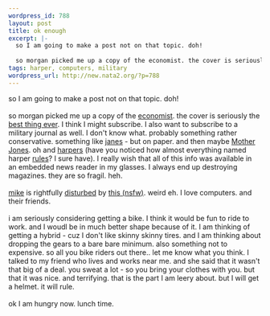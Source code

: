 ```yaml
--- 
wordpress_id: 788
layout: post
title: ok enough
excerpt: |-
  so I am going to make a post not on that topic. doh!
  
  so morgan picked me up a copy of the economist. the cover is seriously the best thing ever. I think I might subscribe. I also want to subscribe to a military journal as well. I don't know what. probably something rather conservative. somethi...
tags: harper, computers, military
wordpress_url: http://new.nata2.org/?p=788
---
```

so I am going to make a post not on that topic. doh!
<br/><br/>
so morgan picked me up a copy of the <a href="http://www.economist.com/">economist</a>. the cover is seriously the <a href="http://www.dopeman.org/threetogo.jpg">best thing ever</a>. I think I might subscribe. I also want to subscribe to a military journal as well. I don't know what. probably something rather conservative. something like  <a href="http://www.janes.com/">janes</a> - but on paper.  and then maybe <a href="http://www.motherjones.com/about/index.html">Mother Jones</a>. oh and <a href="http://harpers.org">harpers</a> (have you noticed how almost everything named harper <a href="http://harpers.org/MostRecentIndex.html">rules</a>? I sure have). I really wish that all of this info was available in an embedded news reader in my glasses. I always end up destroying magazines. they are so fragil. heh. <br/><br/><a href="http://www.proxientunit.com">mike</a> is rightfully <a href="http://www.proxientunit.com/archives/000162.html">disturbed</a> by <a href="http://www.erotech-industries.com/">this (nsfw)</a>. weird eh. I love computers. and their friends. <bR><br/>i am seriously considering getting a bike. I think it would be fun to ride to work. and I woudl be in much better shape because of it. I am thinking of getting a hybrid - cuz I don't like skinny skinny tires. and I am thinking about dropping the gears to a bare bare minimum. also something not to expensive. so all you bike riders out there.. let me know what you think. I talked to my friend who lives and works near me. and she said that it wasn't that big of a deal. you sweat a lot - so you bring your clothes with you. but that it was nice. and terrifying. that is the part I am leery about. but I will get a helmet. it will rule. <br/><bR>ok I am hungry now. lunch time. 
